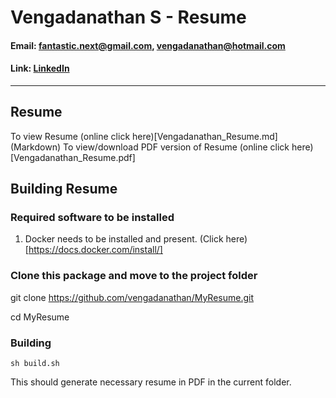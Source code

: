 # Vengadanathan S - Resume
#### Email: fantastic.next@gmail.com, vengadanathan@hotmail.com
#### Link: [LinkedIn](https://in.linkedin.com/in/vengadanathan-srinivasan-82564b33)

---
## Resume
To view Resume (online click here)[Vengadanathan_Resume.md] (Markdown)
To view/download PDF version of Resume (online click here)[Vengadanathan_Resume.pdf]


## Building Resume

### Required software to be installed

1. Docker needs to be installed and present. (Click here)[https://docs.docker.com/install/]

### Clone this package and move to the project folder

git clone https://github.com/vengadanathan/MyResume.git

cd MyResume

### Building

```
sh build.sh
```

This should generate necessary resume in PDF in the current folder.


